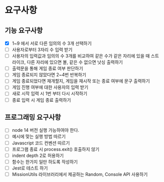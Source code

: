 # 요구사항

## 기능 요구사항

- [x] 1~9 에서 서로 다른 임의의 수 3개 선택하기
- [ ] 사용자로부터 3자리 수 입력 받기
- [ ] 사용자의 입력값과 임의의 수 3개를 비교하여 같은 수가 같은 자리에 있을 때 스트라이크, 다른 자리에 있으면 볼, 같은 수 없으면 낫싱 출력하기
- [ ] 출력문을 통해 게임 종료 여부 판단하기
- [ ] 게임 종료되지 않았다면 2~4번 반복하기
- [ ] 게임 종료되었다면 재개할지, 게임을 재시작 또는 종료 여부에 문구 출력하기
- [ ] 게임 진행 여부에 대한 사용자의 입력 받기
- [ ] 새로 시작 입력 시 1번 부터 다시 시작하기
- [ ] 종료 입력 시 게임 종료 출력하기

## 프로그래밍 요구사항

- [ ] node 14 버전 실행 가능하여야 한다.
- [ ] 예시에 맞는 실행 방법 따르기
- [ ] Javascript 코드 컨벤션 따르기
- [ ] 프로그램 종료 시 process.exit() 호출하지 않기
- [ ] indent depth 2로 허용하기
- [ ] 함수는 한가지 일만 하도록 작성하기
- [ ] Jest로 테스트 하기
- [ ] MissionUtils 라이브러리에서 제공하는 Random, Console API 사용하기
